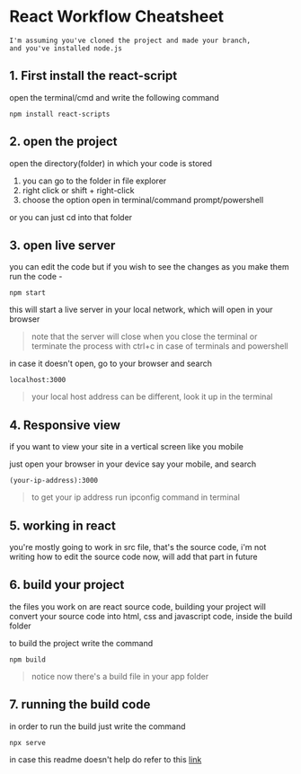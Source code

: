 # React Workflow Cheatsheet

```
I'm assuming you've cloned the project and made your branch, 
and you've installed node.js
```

## 1. First install the react-script

open the terminal/cmd and write the following command

```
npm install react-scripts
```

## 2. open the project

open the directory(folder) in which your code is stored

1. you can go to the folder in file explorer 
2. right click or shift + right-click
3. choose the option open in terminal/command prompt/powershell

or you can just cd into that folder

## 3. open live server

you can edit the code but if you wish to see the changes as you make them
run the code - 

```
npm start
```

this will start a live server in your local network, which will open in your browser

> note that the server will close when you close the terminal or terminate the process with ctrl+c in case of terminals and powershell

in case it doesn't open, 
go to your browser and search 

```
localhost:3000
```

> your local host address can be different, look it up in the terminal

## 4. Responsive view

if you want to view your site in a vertical screen like you mobile

just open your browser in your device say your mobile, and search 


```
(your-ip-address):3000
```
> to get your ip address run ipconfig command in terminal

## 5. working in react

you're mostly going to work in src file, that's the source code,
i'm not writing how to edit the source code now, will add that part in future

## 6. build your project

the files you work on are react source code, building your project will convert your source code into html, css and javascript code, inside the build folder

to build the project write the command

```
npm build
```

> notice now there's a build file in your app folder

## 7. running the build code

in order to run the build just write the command

```
npx serve
```

in case this readme doesn't help do refer to this <a href='https://www.freecodecamp.org/news/how-to-build-a-react-project-with-create-react-app-in-10-steps/'>link</a>
